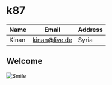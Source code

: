 # k87
|Name|Email|Address|
|----|-----|-------|
|Kinan|kinan@live.de|Syria|
## Welcome
![Smile](https://uxwing.com/wp-content/themes/uxwing/download/emoji-emoticon/smile-icon.png)
